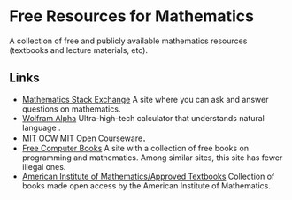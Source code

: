 # Free Resources for Mathematics

A collection of free and publicly available mathematics resources (textbooks and lecture materials, etc).

## Links

* [Mathematics Stack Exchange](https://math.stackexchange.com/) A site where you can ask and answer questions on mathematics.
* [Wolfram Alpha](https://www.wolframalpha.com/) Ultra-high-tech calculator that understands natural language .
* [MIT OCW](https://ocw.mit.edu/search/?d=Mathematics&type=course) MIT Open Courseware．
* [Free Computer Books](https://freecomputerbooks.com/) A site with a collection of free books on programming and mathematics. Among similar sites, this site has fewer illegal ones.
* [American Institute of Mathematics/Approved Textbooks](https://aimath.org/textbooks/approved-textbooks/) Collection of books made open access by the American Institute of Mathematics.
